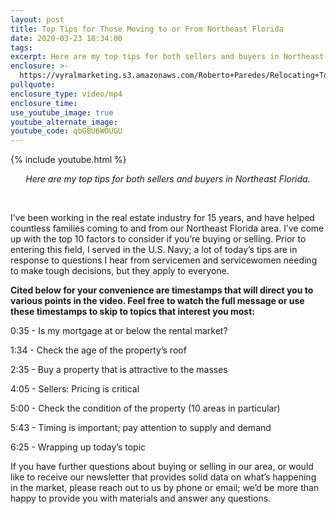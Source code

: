 ```yaml
---
layout: post
title: Top Tips for Those Moving to or From Northeast Florida
date: 2020-03-23 18:34:00
tags:
excerpt: Here are my top tips for both sellers and buyers in Northeast Florida.
enclosure: >-
  https://vyralmarketing.s3.amazonaws.com/Roberto+Paredes/Relocating+To+And+From+Florida.mp4
pullquote:
enclosure_type: video/mp4
enclosure_time:
use_youtube_image: true
youtube_alternate_image:
youtube_code: qbG8U6WOUGU
---
```


{% include youtube.html %}

<center><em>Here are my top tips for both sellers and buyers in Northeast Florida. </em></center>

&nbsp;

I’ve been working in the real estate industry for 15 years, and have helped countless families coming to and from our Northeast Florida area. I’ve come up with the top 10 factors to consider if you’re buying or selling. Prior to entering this field, I served in the U.S. Navy; a lot of today’s tips are in response to questions I hear from servicemen and servicewomen needing to make tough decisions, but they apply to everyone.&nbsp;

**Cited below for your convenience are timestamps that will direct you to various points in the video. Feel free to watch the full message or use these timestamps to skip to topics that interest you most:&nbsp;**

0:35 - Is my mortgage at or below the rental market?&nbsp;

1:34 - Check the age of the property’s roof&nbsp;

2:35 - Buy a property that is attractive to the masses

4:05 - Sellers: Pricing is critical&nbsp;

5:00 - Check the condition of the property (10 areas in particular)

5:43 - Timing is important; pay attention to supply and demand&nbsp;

6:25 - Wrapping up today’s topic&nbsp;

If you have further questions about buying or selling in our area, or would like to receive our newsletter that provides solid data on what’s happening in the market, please reach out to us by phone or email; we’d be more than happy to provide you with materials and answer any questions.

&nbsp;
